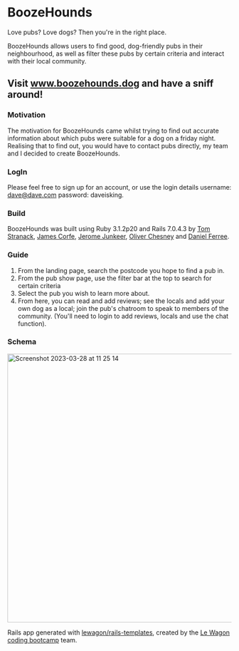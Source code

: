 # BoozeHounds

Love pubs? Love dogs? Then you're in the right place. 

BoozeHounds allows users to find good, dog-friendly pubs in their neighbourhood, as well as filter these pubs by certain criteria and interact with their local community.

## Visit www.boozehounds.dog and have a sniff around!

### Motivation
The motivation for BoozeHounds came whilst trying to find out accurate information about which pubs were suitable for a dog on a friday night. Realising that to find out, you would have to contact pubs directly, my team and I decided to create BoozeHounds.

### LogIn
Please feel free to sign up for an account, or use the login details username: dave@dave.com password: daveisking.

### Build
BoozeHounds was built using Ruby 3.1.2p20 and Rails 7.0.4.3 by [Tom Stranack](https://github.com/T-Stran), [James Corfe](https://github.com/jdc338), [Jerome Junkeer](https://github.com/JJunkeer), [Oliver Chesney](https://github.com/Oliver-Chesney) and [Daniel Ferree](https://github.com/dferree).

### Guide
1. From the landing page, search the postcode you hope to find a pub in.
2. From the pub show page, use the filter bar at the top to search for certain criteria
3. Select the pub you wish to learn more about.
4. From here, you can read and add reviews; see the locals and add your own dog as a local; join the pub's chatroom to speak to members of the community. (You'll need to login to add reviews, locals and use the chat function).

### Schema
<img width="603" alt="Screenshot 2023-03-28 at 11 25 14" src="https://user-images.githubusercontent.com/122100903/228207478-1eebee9e-c135-4c25-9759-1e2e94bd3f55.png">

Rails app generated with [lewagon/rails-templates](https://github.com/lewagon/rails-templates), created by the [Le Wagon coding bootcamp](https://www.lewagon.com) team.
